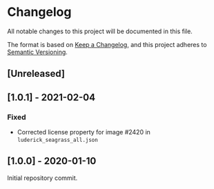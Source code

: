 # Changelog

All notable changes to this project will be documented in this file.

The format is based on [Keep a Changelog](https://keepachangelog.com/en/1.0.0/),
and this project adheres to [Semantic Versioning](https://semver.org/spec/v2.0.0.html).

## [Unreleased]

## [1.0.1] - 2021-02-04

### Fixed

- Corrected license property for image #2420 in `luderick_seagrass_all.json`

## [1.0.0] - 2020-01-10

Initial repository commit.
